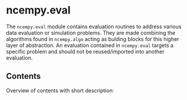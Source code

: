 # ncempy.eval

The `ncempy.eval` module contains evaluation routines to address various data evaluation or simulation problems. They are made combining the algorithms found in `ncempy.algo` acting as bulding blocks for this higher layer of abstraction. An evaluation contained in `ncempy.eval` targets a specific problem and should not be reused/imported into another evaluation.

## Contents

Overview of contents with short description:


